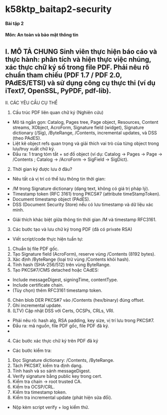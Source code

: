 # k58ktp_baitap2-security
#### Bài tập 2
#### Môn: An toàn và bảo mật thông tin

######
I. MÔ TẢ CHUNG
Sinh viên thực hiện báo cáo và thực hành: phân tích và hiện thực việc nhúng, xác
thực chữ ký số trong file PDF.
Phải nêu rõ chuẩn tham chiếu (PDF 1.7 / PDF 2.0, PAdES/ETSI) và sử dụng công cụ
thực thi (ví dụ iText7, OpenSSL, PyPDF, pdf-lib).
---
II. CÁC YÊU CẦU CỤ THỂ
1) Cấu trúc PDF liên quan chữ ký (Nghiên cứu)
- Mô tả ngắn gọn: Catalog, Pages tree, Page object, Resources, Content streams,
XObject, AcroForm, Signature field (widget), Signature dictionary (/Sig),
/ByteRange, /Contents, incremental updates, và DSS (theo PAdES).
- Liệt kê object refs quan trọng và giải thích vai trò của từng object trong
lưu/truy xuất chữ ký.
- Đầu ra: 1 trang tóm tắt + sơ đồ object (ví dụ: Catalog → Pages → Page → /Contents
; Catalog → /AcroForm → SigField → SigDict).
2) Thời gian ký được lưu ở đâu?
- Nêu tất cả vị trí có thể lưu thông tin thời gian:
+ /M trong Signature dictionary (dạng text, không có giá trị pháp lý).
+ Timestamp token (RFC 3161) trong PKCS#7 (attribute timeStampToken).
+ Document timestamp object (PAdES).
+ DSS (Document Security Store) nếu có lưu timestamp và dữ liệu xác minh.
- Giải thích khác biệt giữa thông tin thời gian /M và timestamp RFC3161.
3) Các bước tạo và lưu chữ ký trong PDF (đã có private RSA)
- Viết script/code thực hiện tuần tự:
1. Chuẩn bị file PDF gốc.
2. Tạo Signature field (AcroForm), reserve vùng /Contents (8192 bytes).
3. Xác định /ByteRange (loại trừ vùng /Contents khỏi hash).
4. Tính hash (SHA-256/512) trên vùng ByteRange.
5. Tạo PKCS#7/CMS detached hoặc CAdES:
- Include messageDigest, signingTime, contentType.
- Include certificate chain.
- (Tùy chọn) thêm RFC3161 timestamp token.
6. Chèn blob DER PKCS#7 vào /Contents (hex/binary) đúng offset.
7. Ghi incremental update.
8. (LTV) Cập nhật DSS với Certs, OCSPs, CRLs, VRI.
- Phải nêu rõ: hash alg, RSA padding, key size, vị trí lưu trong PKCS#7.
- Đầu ra: mã nguồn, file PDF gốc, file PDF đã ký.
- 
4) Các bước xác thực chữ ký trên PDF đã ký
- Các bước kiểm tra:
1. Đọc Signature dictionary: /Contents, /ByteRange.
2. Tách PKCS#7, kiểm tra định dạng.
3. Tính hash và so sánh messageDigest.
4. Verify signature bằng public key trong cert.
5. Kiểm tra chain → root trusted CA.
6. Kiểm tra OCSP/CRL.
7. Kiểm tra timestamp token.
8. Kiểm tra incremental update (phát hiện sửa đổi).
- Nộp kèm script verify + log kiểm thử.
